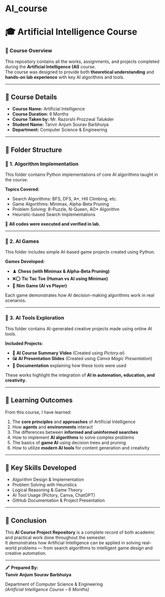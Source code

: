 # AI_course

# 🎓 Artificial Intelligence Course

### 🏫 Course Overview
This repository contains all the works, assignments, and projects completed during the **Artificial Intelligence (AI)** course.  
The course was designed to provide both **theoretical understanding** and **hands-on lab experience** with key AI algorithms and tools.

---

## 📅 Course Details
- **Course Name:** Artificial Intelligence  
- **Course Duration:** 6 Months  
- **Course Taken by:** Mr. Razorshi Prozzwal Talukder
- **Student Name:** Tanvir Anjum Sourav Barbhuiya
- **Department:** Computer Science & Engineering  

---

## 📁 Folder Structure

### 🔹 1. Algorithm Implementation
This folder contains Python implementations of core AI algorithms taught in the course.

**Topics Covered:**
- Search Algorithms: BFS, DFS, A*, Hill Climbing, etc.  
- Game Algorithms: Minimax, Alpha-Beta Pruning  
- Problem Solving: 8-Puzzle, N-Queen, AO* Algorithm  
- Heuristic-based Search Implementations  

🧠 **All codes were executed and verified in lab.**

---

### 🔹 2. AI Games
This folder includes simple AI-based game projects created using Python.  

**Games Developed:**
- ♟️ **Chess (with Minimax & Alpha-Beta Pruning)**
- ❌⭕ **Tic Tac Toe (Human vs AI using Minimax)**
- 🎲 **Nim Game (AI vs Player)**

Each game demonstrates how AI decision-making algorithms work in real scenarios.

---

### 🔹 3. AI Tools Exploration
This folder contains AI-generated creative projects made using online AI tools.

**Included Projects:**
- 🎥 **AI Course Summary Video** (Created using *Pictory.ai*)  
- 🖼️ **AI Presentation Slides** (Created using *Canva Magic Presentation*)  
- 📄 **Documentation** explaining how these tools were used

These works highlight the integration of **AI in automation, education, and creativity.**

---

## 🧩 Learning Outcomes

From this course, I have learned:

1. The **core principles** and **approaches** of Artificial Intelligence  
2. How **agents** and **environments** interact  
3. The differences between **informed and uninformed searches**  
4. How to implement **AI algorithms** to solve complex problems  
5. The basics of **game AI** using decision trees and pruning  
6. How to utilize **modern AI tools** for content generation and creativity  

---

## 🧠 Key Skills Developed
- Algorithm Design & Implementation  
- Problem Solving with Heuristics  
- Logical Reasoning & Game Theory  
- AI Tool Usage (Pictory, Canva, ChatGPT)  
- GitHub Documentation & Project Presentation  

---

## 🏁 Conclusion
This **AI Course Project Repository** is a complete record of both academic and practical work done throughout the semester.  
It demonstrates how Artificial Intelligence can be applied in solving real-world problems — from search algorithms to intelligent game design and creative automation.

---

🖋️ **Prepared By:**  
**Tanvir Anjum Sourav Barbhuiya**

Department of Computer Science & Engineering  
*(Artificial Intelligence Course – 6 Months)*  